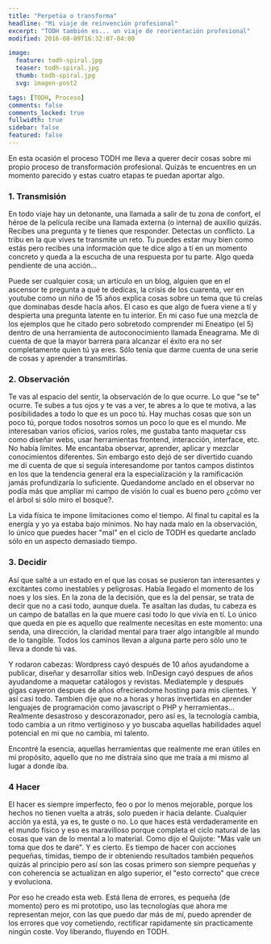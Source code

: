 ```yaml
---
title: "Perpetúa o transforma"
headline: "Mi viaje de reinvención profesional"
excerpt: "TODH también es... un viaje de reorientación profesional"
modified: 2016-08-09T16:32:07-04:00

image:
  feature: todh-spiral.jpg
  teaser: todh-spiral.jpg
  thumb: todh-spiral.jpg
  svg: imagen-post2

tags: [TODH, Proceso]
comments: false
comments_locked: true
fullwidth: true
sidebar: false
featured: false
---
```


En esta ocasión el proceso TODH me lleva a querer decir cosas sobre mi propio proceso de transformación profesional. Quizás te encuentres en un momento parecido y estas cuatro etapas te puedan aportar algo.

### 1. Transmisión

En todo viaje hay un detonante, una llamada a salir de tu zona de confort, el héroe de la película recibe una llamada externa (o interna) de auxilio quizás. Recibes una pregunta y te tienes que responder. Detectas un conflicto. La tribu en la que vives te transmite un reto. Tu puedes estar muy bien como estás pero recibes una información que te dice algo a tí en un momento concreto y queda a la escucha de una respuesta por tu parte. Algo queda pendiente de una acción...

Puede ser cualquier cosa; un artículo en un blog, alguien que en el ascensor te pregunta a qué te dedicas, la crisis de los cuarenta, ver en youtube como un niño de 15 años explica cosas sobre un tema que tú creías que dominabas desde hacía años. El caso es que algo de fuera viene a tí y despierta una pregunta latente en tu interior. En mi caso fue una mezcla de los ejemplos que he citado pero sobretodo comprender mi Eneatipo (el 5) dentro de una herramienta de autoconocimiento llamada Eneagrama. Me di cuenta de que la mayor barrera para alcanzar el éxito era no ser completamente quien tú ya eres. Sólo tenía que darme cuenta de una serie de cosas y aprender a transmitirlas.

### 2. Observación

Te vas al espacio del sentir, la observación de lo que ocurre. Lo que "se te" ocurre. Te subes a tus ojos y te vas a ver, te abres a lo que te motiva, a las posibilidades a todo lo que es un poco tú. Hay muchas cosas que son un poco tú, porque todos nosotros somos un poco lo que es el mundo. Me interesaban varios oficios, varios roles, me gustaba tanto maquetar css como diseñar webs, usar herramientas frontend, interacción, interface, etc. No había límites. Me encantaba observar, aprender, aplicar y mezclar conocimientos diferentes. Sin embargo esto dejó de ser divertido cuando me di cuenta de que si seguía interesandome por tantos campos distintos en los que la tendencia general era la especialización y la ramificación jamás profundizaría lo suficiente. Quedandome anclado en el observar no podía más que ampliar mi campo de visión lo cual es bueno pero ¿cómo ver el árbol si sólo miro el bosque?.

La vida física te impone limitaciones como el tiempo. Al final tu capital es la energía y yo ya estaba bajo mínimos. No hay nada malo en la observación, lo único que puedes hacer "mal" en el ciclo de TODH es quedarte anclado sólo en un aspecto demasiado tiempo.

### 3. Decidir

Así que salté a un estado en el que las cosas se pusieron tan interesantes y excitantes como inestables y peligrosas. Había llegado el momento de los noes y los síes. En la zona de la decisión, que es la del pensar, se trata de decir que no a casi todo, aunque duela. Te asaltan las dudas, tu cabeza es un campo de batallas en la que muere casi todo lo que vivía en tí. Lo único que queda en pie es aquello que realmente necesitas en este momento: una senda, una dirección, la claridad mental para traer algo intangible al mundo de lo tangible. Todos los caminos llevan a alguna parte pero sólo uno te lleva a donde tú vas.

Y rodaron cabezas: Wordpress cayó después de 10 años ayudandome a publicar, diseñar y desarrollar sitios web. InDesign cayó despues de años ayudandome a maquetar catálogos y revistas. Mediatemple y después gigas cayeron despues de años ofreciendome hosting para mis clientes. Y así casi todo. Tambien dije que no a horas y horas invertidas en aprender lenguajes de programación como javascript o PHP y herramientas... Realmente desastroso y descorazonador, pero así es, la tecnología cambia, todo cambia a un ritmo vertiginoso y yo buscaba aquellas habilidades aquel potencial en mi que no cambia, mi talento.

Encontré la esencia, aquellas herramientas que realmente me eran útiles en mi propósito, aquello que no me distraía sino que me traía a mi mismo al lugar a donde iba.

### 4 Hacer

El hacer es siempre imperfecto, feo o por lo menos mejorable, porque los hechos no tienen vuelta a atrás, solo pueden ir hacia delante. Cualquier acción ya está, ya es, te guste o no. Lo que haces está verdaderamente en el mundo físico y eso es maravilloso porque completa el ciclo natural de las cosas que van de lo mental a lo material. Como dijo el Quijote: "Más vale un toma que dos te daré". Y es cierto. Es tiempo de hacer con acciones pequeñas, tímidas, tiempo de ir obteniendo resultados también pequeños quizás al principio pero así son las cosas primero son siempre pequeñas y con coherencia se actualizan en algo superior, el "esto correcto" que crece y evoluciona.

Por eso he creado esta web. Está llena de errores, es pequeña (de momento) pero es mi prototipo, uso las tecnologías que ahora me representan mejor, con las que puedo dar más de mí, puedo aprender de los errores que voy cometiendo, rectificar rapidamente sin practicamente ningún coste. Voy liberando, fluyendo en TODH.
